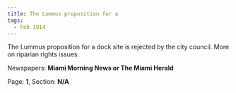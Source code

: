 ```yaml
---  
title: The Lummus proposition for a  
tags:  
  - Feb 1914  
---  
```

  
The Lummus proposition for a dock site is rejected by the city council. More on riparian rights issues.  
  
Newspapers: **Miami Morning News or The Miami Herald**  
  
Page: **1**, Section: **N/A** 
